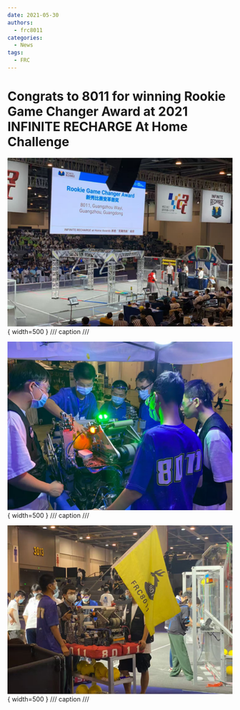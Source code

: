 ```yaml
---
date: 2021-05-30
authors:
  - frc8011
categories:
  - News
tags:
  - FRC
---
```


# Congrats to 8011 for winning Rookie Game Changer Award at 2021 INFINITE RECHARGE At Home Challenge

<!-- more -->

![](./2021-1.jpg){ width=500 }
/// caption
///

![](./2021-2.jpg){ width=500 }
/// caption
///

![](./2021-3.jpg){ width=500 }
/// caption
///
